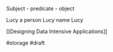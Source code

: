 Subject - predicate - object

Lucy a person
Lucy name Lucy

[[Designing Data Intensive Applications]]

#storage
#draft